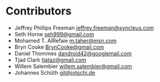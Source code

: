 # Contributors
* Jeffrey Phillips Freeman <jeffrey.freeman@syncleus.com>
* Seth Horne seh999@gmail.com
* Mohamed T. AlRefaie <m.taher@msn.com>
* Bryn Cooke <BrynCooke@gmail.com>
* Daniel Thommes <dandroid42@googlemail.com>
* Tjad Clark <tjataz@gmail.com>
* Willem Salembier <willem.salembier@gmail.com>
* Johannes Schüth <git@jotschi.de>

